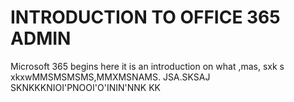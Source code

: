 # INTRODUCTION TO OFFICE 365 ADMIN

Microsoft 365 begins here it is an introduction on what ,mas, sxk s xkxwMMSMSMSMS,MMXMSNAMS. JSA.SKSAJ SKNKKKNIOI'PNOOI'O'ININ'NNK KK